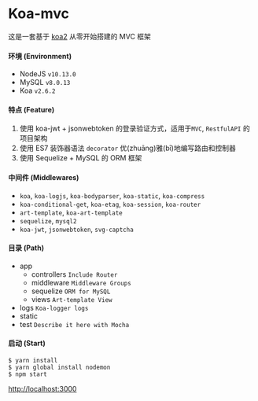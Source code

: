 # Koa-mvc
这是一套基于 [koa2](https://github.com/koajs/koa) 从零开始搭建的 MVC 框架

#### 环境 (Environment)
* NodeJS `v10.13.0`
* MySQL `v8.0.13`
* Koa `v2.6.2`

#### 特点 (Feature)
1. 使用 koa-jwt + jsonwebtoken 的登录验证方式，适用于`MVC`, `RestfulAPI` 的项目架构
2. 使用 ES7 装饰器语法 `decorator` 优(zhuāng)雅(bī)地编写路由和控制器
3. 使用 Sequelize + MySQL 的 ORM 框架

#### 中间件 (Middlewares)
* `koa`, `koa-logjs`, `koa-bodyparser`, `koa-static`, `koa-compress`
* `koa-conditional-get`, `koa-etag`, `koa-session`, `koa-router`
* `art-template`, `koa-art-template`
* `sequelize`, `mysql2`
* `koa-jwt`, `jsonwebtoken`, `svg-captcha`

#### 目录 (Path)
* app
   * controllers `Include Router`
   * middleware `Middleware Groups`
   * sequelize `ORM for MySQL`
   * views `Art-template View`
* logs `Koa-logger logs`
* static
* test `Describe it here with Mocha`

#### 启动 (Start)
```
$ yarn install
$ yarn global install nodemon
$ npm start
```
[http://localhost:3000](http://localhost:3000)

